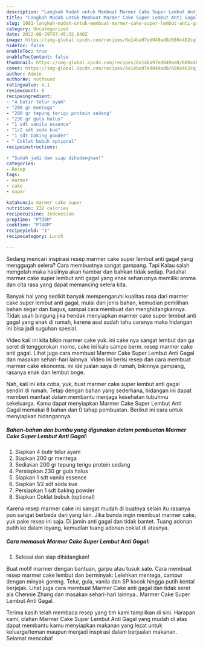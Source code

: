 ```yaml
---
description: "Langkah Mudah untuk Membuat Marmer Cake Super Lembut Anti Gagal{ yang Enak,  Menu Buat lebaran"
title: "Langkah Mudah untuk Membuat Marmer Cake Super Lembut Anti Gagal{ yang Enak,  Menu Buat lebaran"
slug: 1081-langkah-mudah-untuk-membuat-marmer-cake-super-lembut-anti-gagal-yang-enak-menu-buat-lebaran
category: Uncategorized
date: 2022-08-29T07:45:32.846Z
image: https://img-global.cpcdn.com/recipes/6e14ba97ed049ad0/680x482cq70/marmer-cake-super-lembut-anti-gagal-foto-resep-utama.jpg
hideToc: false
enableToc: true
enableTocContent: false
thumbnail: https://img-global.cpcdn.com/recipes/6e14ba97ed049ad0/680x482cq70/marmer-cake-super-lembut-anti-gagal-foto-resep-utama.jpg
cover: https://img-global.cpcdn.com/recipes/6e14ba97ed049ad0/680x482cq70/marmer-cake-super-lembut-anti-gagal-foto-resep-utama.jpg
author: Admin
authorAv: notfound
ratingvalue: 4.1
reviewcount: 8
recipeingredient:
- "4 butir telur ayam"
- "200 gr mentega"
- "200 gr tepung terigu protein sedang"
- "230 gr gula halus"
- "1 sdt vanila essence"
- "1/2 sdt soda kue"
- "1 sdt baking powder"
- " Coklat bubuk optional"
recipeinstructions:

- "Sudah jadi dan siap dihidangkan!"
categories:
- Resep
tags:
- marmer
- cake
- super

katakunci: marmer cake super 
nutrition: 232 calories
recipecuisine: Indonesian
preptime: "PT35M"
cooktime: "PT48M"
recipeyield: "1"
recipecategory: Lunch

---
```



Sedang mencari inspirasi resep marmer cake super lembut anti gagal yang menggugah selera? Cara membuatnya sangat gampang. Tapi Kalau salah mengolah maka hasilnya akan hambar dan bahkan tidak sedap. Padahal marmer cake super lembut anti gagal yang enak seharusnya memiliki aroma dan cita rasa yang dapat memancing selera kita.


Banyak hal yang sedikit banyak mempengaruhi kualitas rasa dari marmer cake super lembut anti gagal, mulai dari jenis bahan, kemudian pemilihan bahan segar dan bagus, sampai cara membuat dan menghidangkannya. Tidak usah bingung jika hendak menyiapkan marmer cake super lembut anti gagal yang enak di rumah, karena asal sudah tahu caranya maka hidangan ini bisa jadi suguhan spesial.

Video kali ini kita bikin marmer cake yuk. ini cake nya sangat lembut dan ga seret di tenggorokan moms, cake ini kalo sampe berm. resep marmer cake anti gagal. Lihat juga cara membuat Marmer Cake Super Lembut Anti Gagal dan masakan sehari-hari lainnya. Video ini berisi resep dan cara membuat marmer cake ekonomis. ini ide jualan saya di rumah, bikinnya gampang, rasanya enak dan lembut bnge.


Nah, kali ini kita coba, yuk, buat marmer cake super lembut anti gagal sendiri di rumah. Tetap dengan bahan yang sederhana, hidangan ini dapat memberi manfaat dalam membantu menjaga kesehatan tubuhmu sekeluarga. Kamu dapat menyiapkan Marmer Cake Super Lembut Anti Gagal memakai 8 bahan dan 0 tahap pembuatan. Berikut ini cara untuk menyiapkan hidangannya.

<!--inarticleads1-->

##### Bahan-bahan dan bumbu yang digunakan dalam pembuatan Marmer Cake Super Lembut Anti Gagal:

1. Siapkan 4 butir telur ayam
1. Siapkan 200 gr mentega
1. Sediakan 200 gr tepung terigu protein sedang
1. Persiapkan 230 gr gula halus
1. Siapkan 1 sdt vanila essence
1. Siapkan 1/2 sdt soda kue
1. Persiapkan 1 sdt baking powder
1. Siapkan  Coklat bubuk (optional)


Karena resep marmer cake ini sangat mudah di buatnya selain itu rasanya pun sangat berbeda dari yang lain. Jika bunda ingin membuat marmer cake, yuk pake resep ini saja. Di jamin anti gagal dan tidak bantet. Tuang adonan putih ke dalam loyang, kemudian tuang adonan coklat di atasnya. 

<!--inarticleads2-->

##### Cara memasak Marmer Cake Super Lembut Anti Gagal:


1. Selesai dan siap dihidangkan!

Buat motif marmer dengan bantuan, garpu atau tusuk sate. Cara membuat resep marmer cake lembut dan berminyak: Lelehkan mentega, campur dengan minyak goreng. Telur, gula, vanila dan SP kocok hingga putih kental berjejak. Lihat juga cara membuat Marmer Cake anti gagal dan tidak seret ala Chennie Zhang dan masakan sehari-hari lainnya.. Marmer Cake Super Lembut Anti Gagal. 

Terima kasih telah membaca resep yang tim kami tampilkan di sini. Harapan kami, olahan Marmer Cake Super Lembut Anti Gagal yang mudah di atas dapat membantu kamu menyiapkan makanan yang lezat untuk keluarga/teman maupun menjadi inspirasi dalam berjualan makanan. Selamat mencoba!
